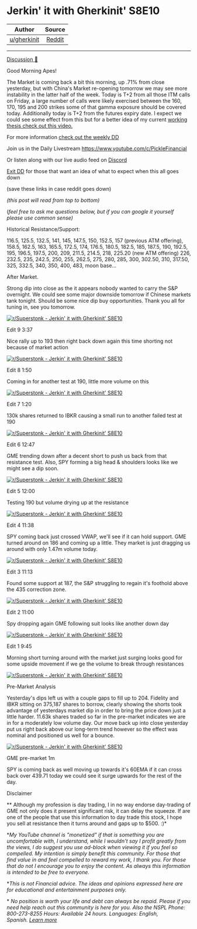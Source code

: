 Jerkin' it with Gherkinit' S8E10
================================

| Author       | Source       | 
| :-------------: |:-------------:|
|  [u/gherkinit](https://www.reddit.com/user/gherkinit/) | [Reddit](https://www.reddit.com/r/Superstonk/comments/pshz4c/jerkin_it_with_gherkinit_s8e10/) | 

---

[Discussion 🦍](https://www.reddit.com/r/Superstonk/search?q=flair_name%3A%22Discussion%20%F0%9F%A6%8D%22&restrict_sr=1)

Good Morning Apes!

The Market is coming back a bit this morning, up .71% from close yesterday, but with China's Market re-opening tomorrow we may see more instability in the latter half of the week. Today is T+2 from all those ITM calls on Friday, a large number of calls were likely exercised between the 160, 170, 195 and 200 strikes some of that gamma exposure should be covered today. Additionally today is T+2 from the futures expiry date. I expect we could see some effect from this but for a better idea of my current [working thesis check out this video.](https://youtu.be/F68fQLHn0Zo)

For more information [check out the weekly DD](https://www.reddit.com/r/Superstonk/comments/prmmrt/futures_breakdown_and_forward_looking_ta_for_the/)

Join us in the Daily Livestream <https://www.youtube.com/c/PickleFinancial>

Or listen along with our live audio feed on [Discord](https://discord.gg/HbqnUVsSrH)

[Exit DD](https://www.reddit.com/r/Superstonk/comments/nogxnr/infinity_war_the_final_exit_dd_compilation/) for those that want an idea of what to expect when this all goes down

(save these links in case reddit goes down)

*(this post will read from top to bottom)*

(*feel free to ask me questions below, but if you can google it yourself please use common sense)*

Historical Resistance/Support:

116.5, 125.5, 132.5, 141, 145, 147.5, 150, 152.5, 157 (previous ATM offering), 158.5, 162.5, 163, 165.5, 172.5, 174, 176.5, 180.5, 182.5, 185, 187.5, 190, 192.5, 195, 196.5, 197.5, 200, 209, 211.5, 214.5, 218, 225.20 (new ATM offering) 226, 232.5, 235, 242.5, 250, 255, 262.5, 275, 280, 285, 300, 302.50, 310, 317.50, 325, 332.5, 340, 350, 400, 483, moon base...

After Market.

Strong dip into close as the it appears nobody wanted to carry the S&P overnight. We could see some major downside tomorrow if Chinese markets tank tonight. Should be some nice dip buy opportunities. Thank you all for tuning in, see you tomorrow.

[![r/Superstonk - Jerkin' it with Gherkinit' S8E10](https://preview.redd.it/moxb7khoxwo71.png?width=695&format=png&auto=webp&s=e36b99a4ccb0a24d9719bc95b99eb3450b163db5)](https://preview.redd.it/moxb7khoxwo71.png?width=695&format=png&auto=webp&s=e36b99a4ccb0a24d9719bc95b99eb3450b163db5)

Edit 9 3:37

Nice rally up to 193 then right back down again this time shorting not because of market action

[![r/Superstonk - Jerkin' it with Gherkinit' S8E10](https://preview.redd.it/uyqtkbwxswo71.png?width=1581&format=png&auto=webp&s=a2f6e8aec0aeec790d15d7baaceb07ccc99b5135)](https://preview.redd.it/uyqtkbwxswo71.png?width=1581&format=png&auto=webp&s=a2f6e8aec0aeec790d15d7baaceb07ccc99b5135)

Edit 8 1:50

Coming in for another test at 190, little more volume on this

[![r/Superstonk - Jerkin' it with Gherkinit' S8E10](https://preview.redd.it/607zspes9wo71.png?width=1578&format=png&auto=webp&s=d559d1e5d6b6ef8972647e748d6e1f55f2d20ef9)](https://preview.redd.it/607zspes9wo71.png?width=1578&format=png&auto=webp&s=d559d1e5d6b6ef8972647e748d6e1f55f2d20ef9)

Edit 7 1:20

130k shares returned to IBKR causing a small run to another failed test at 190

[![r/Superstonk - Jerkin' it with Gherkinit' S8E10](https://preview.redd.it/mg0wllle4wo71.png?width=1576&format=png&auto=webp&s=73faee226ec6023679f099e006fef56b9b09ec81)](https://preview.redd.it/mg0wllle4wo71.png?width=1576&format=png&auto=webp&s=73faee226ec6023679f099e006fef56b9b09ec81)

Edit 6 12:47

GME trending down after a decent short to push us back from that resistance test. Also, SPY forming a big head & shoulders looks like we might see a dip soon.

[![r/Superstonk - Jerkin' it with Gherkinit' S8E10](https://preview.redd.it/3n4hm2ypyvo71.png?width=1593&format=png&auto=webp&s=337a8c35cd46f237fc83e6d9671f27e9d4e305c5)](https://preview.redd.it/3n4hm2ypyvo71.png?width=1593&format=png&auto=webp&s=337a8c35cd46f237fc83e6d9671f27e9d4e305c5)

Edit 5 12:00

Testing 190 but volume drying up at the resistance

[![r/Superstonk - Jerkin' it with Gherkinit' S8E10](https://preview.redd.it/3nu9e8v6qvo71.png?width=1594&format=png&auto=webp&s=ddea7980f3dc5fb2773a1b6bdfccbf222d3a7ec1)](https://preview.redd.it/3nu9e8v6qvo71.png?width=1594&format=png&auto=webp&s=ddea7980f3dc5fb2773a1b6bdfccbf222d3a7ec1)

Edit 4 11:38

SPY coming back just crossed VWAP, we'll see if it can hold support. GME turned around on 186 and coming up a little. They market is just dragging us around with only 1.47m volume today.

[![r/Superstonk - Jerkin' it with Gherkinit' S8E10](https://preview.redd.it/3pwyr117mvo71.png?width=1591&format=png&auto=webp&s=7ad8cd960a460eb32d6cbf7ee90325491be8690a)](https://preview.redd.it/3pwyr117mvo71.png?width=1591&format=png&auto=webp&s=7ad8cd960a460eb32d6cbf7ee90325491be8690a)

Edit 3 11:13

Found some support at 187, the S&P struggling to regain it's foothold above the 435 correction zone.

[![r/Superstonk - Jerkin' it with Gherkinit' S8E10](https://preview.redd.it/tie0dx17ivo71.png?width=1599&format=png&auto=webp&s=87fc2a788f32fbc0f8533fbebafec454ad07188c)](https://preview.redd.it/tie0dx17ivo71.png?width=1599&format=png&auto=webp&s=87fc2a788f32fbc0f8533fbebafec454ad07188c)

Edit 2 11:00

Spy dropping again GME following suit looks like another down day

[![r/Superstonk - Jerkin' it with Gherkinit' S8E10](https://preview.redd.it/ea66v8uzfvo71.png?width=1602&format=png&auto=webp&s=0748891ab8c307d568e3aa96f15f2f63138fe678)](https://preview.redd.it/ea66v8uzfvo71.png?width=1602&format=png&auto=webp&s=0748891ab8c307d568e3aa96f15f2f63138fe678)

Edit 1 9:45

Morning short turning around with the market just surging looks good for some upside movement if we ge the volume to break through resistances

[![r/Superstonk - Jerkin' it with Gherkinit' S8E10](https://preview.redd.it/d3o4n8ja2vo71.png?width=1585&format=png&auto=webp&s=52a3b5259361556ce9b984234e83c4d8c6198b2d)](https://preview.redd.it/d3o4n8ja2vo71.png?width=1585&format=png&auto=webp&s=52a3b5259361556ce9b984234e83c4d8c6198b2d)

Pre-Market Analysis

Yesterday's dips left us with a couple gaps to fill up to 204. Fidelity and IBKR sitting on 375,187 shares to borrow, clearly showing the shorts took advantage of yesterdays market dip in order to bring the price down just a little harder. 11.63k shares traded so far in the pre-market indicates we are in for a moderately low volume day. Our move back up into close yesterday put us right back above our long-term trend however so the effect was nominal and positioned us well for a bounce.

[![r/Superstonk - Jerkin' it with Gherkinit' S8E10](https://preview.redd.it/obde7koiquo71.png?width=1585&format=png&auto=webp&s=1f4d50695f03a5db2d78078dd11865453a62126e)](https://preview.redd.it/obde7koiquo71.png?width=1585&format=png&auto=webp&s=1f4d50695f03a5db2d78078dd11865453a62126e)

GME pre-market 1m

SPY is coming back as well moving up towards it's 60EMA if it can cross back over 439.71 today we could see it surge upwards for the rest of the day.

Disclaimer

** Although my profession is day trading, I in no way endorse day-trading of GME not only does it present significant risk, it can delay the squeeze. If are one of the people that use this information to day trade this stock, I hope you sell at resistance then it turns around and gaps up to $500. :)*

**My YouTube channel is "monetized" if that is something you are uncomfortable with, I understand, while I wouldn't say I profit greatly from the views, I do suggest you use ad-block when viewing it if you feel so compelled.* *My intention is simply benefit this community. For those that find value in and feel compelled to reward my work, I thank you. For those that do not I encourage you to enjoy the content. As always this information is intended to be free to everyone.*

**This is not Financial advice. The ideas and opinions expressed here are for educational and entertainment purposes only.*

* *No position is worth your life and debt can always be repaid. Please if you need help reach out this community is here for you. Also the NSPL Phone: 800-273-8255 Hours: Available 24 hours. Languages: English, Spanish.* [*Learn more*](https://suicidepreventionlifeline.org/)
